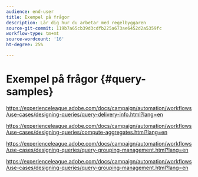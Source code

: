 ```yaml
---
audience: end-user
title: Exempel på frågor
description: Lär dig hur du arbetar med regelbyggaren
source-git-commit: 119b7a65cb39d3cdfb225a673ae6452d2a5359fc
workflow-type: tm+mt
source-wordcount: '16'
ht-degree: 25%

---
```


# Exempel på frågor {#query-samples}

https://experienceleague.adobe.com/docs/campaign/automation/workflows/use-cases/designing-queries/query-delivery-info.html?lang=en

https://experienceleague.adobe.com/docs/campaign/automation/workflows/use-cases/designing-queries/compute-aggregates.html?lang=en

https://experienceleague.adobe.com/docs/campaign/automation/workflows/use-cases/designing-queries/query-grouping-management.html?lang=en

https://experienceleague.adobe.com/docs/campaign/automation/workflows/use-cases/designing-queries/query-grouping-management.html?lang=en
